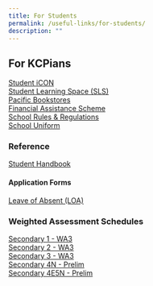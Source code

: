 ```yaml
---
title: For Students
permalink: /useful-links/for-students/
description: ""
---
```

## For KCPians

[Student iCON](https://workspace.google.com/dashboard/)<br>
[Student Learning Space (SLS)](https://learning.moe.edu.sg/)<br>
[Pacific Bookstores](https://www.pacificbookstores.com/public/)<br>
[Financial Assistance Scheme](https://www.moe.gov.sg/financial-matters/financial-assistance)<br>
[School Rules &amp; Regulations](/admission/school-rules-n-regulations/)<br>
[School Uniform](/admission/our-school-uniform/)<br>

### Reference 
[Student Handbook](/files/kcpss%20student%20handbook%202023%20(28%20mar).pdf)

#### Application Forms
[Leave of Absent (LOA)](https://go.gov.sg/kcpssloa)

### Weighted Assessment Schedules
[Secondary 1 - WA3](/files/Useful%20Links/Termly%20Updates/sec1%20wa3%20schedule%202023.pdf)<br>[Secondary 2 - WA3](/files/Useful%20Links/Termly%20Updates/secondary%202%20-%20wa3_updated.pdf)
<br>[Secondary 3 - WA3](/files/Useful%20Links/Termly%20Updates/sec%203%20wa3%20schedule%202023.pdf)<br>
[Secondary 4N - Prelim](/files/Useful%20Links/Termly%20Updates/sec%204n%20prelim%202023_for%20parents.pdf)<br>
[Secondary 4E5N - Prelim](/files/Useful%20Links/Termly%20Updates/sec%204e5n%20prelim%202023_for%20parents.pdf)